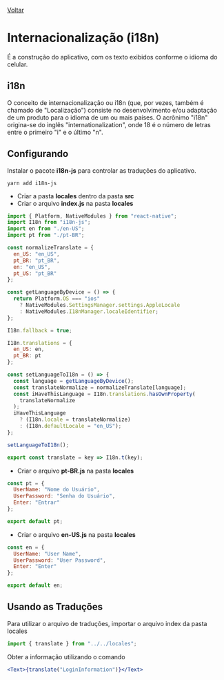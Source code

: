[Voltar](/Readme.md)

# Internacionalização (i18n)

É a construção do aplicativo, com os texto exibidos conforme o idioma do celular.

## i18n

O conceito de internacionalização ou i18n (que, por vezes, também é chamado de "Localização") consiste no desenvolvimento e/ou adaptação de um produto para o idioma de um ou mais países. O acrônimo "i18n" origina-se do inglês "internationalization", onde 18 é o número de letras entre o primeiro "i" e o último "n".

## Configurando

Instalar o pacote **i18n-js** para controlar as traduções do aplicativo.

```
yarn add i18n-js
```

- Criar a pasta **locales** dentro da pasta **src**
- Criar o arquivo **index.js** na pasta **locales**

```js
import { Platform, NativeModules } from "react-native";
import I18n from "i18n-js";
import en from "./en-US";
import pt from "./pt-BR";

const normalizeTranslate = {
  en_US: "en_US",
  pt_BR: "pt_BR",
  en: "en_US",
  pt_US: "pt_BR"
};

const getLanguageByDevice = () => {
  return Platform.OS === "ios"
    ? NativeModules.SettingsManager.settings.AppleLocale
    : NativeModules.I18nManager.localeIdentifier;
};

I18n.fallback = true;

I18n.translations = {
  en_US: en,
  pt_BR: pt
};

const setLanguageToI18n = () => {
  const language = getLanguageByDevice();
  const translateNormalize = normalizeTranslate[language];
  const iHaveThisLanguage = I18n.translations.hasOwnProperty(
    translateNormalize
  );
  iHaveThisLanguage
    ? (I18n.locale = translateNormalize)
    : (I18n.defaultLocale = "en_US");
};

setLanguageToI18n();

export const translate = key => I18n.t(key);
```

- Criar o arquivo **pt-BR.js** na pasta **locales**

```js
const pt = {
  UserName: "Nome do Usuário",
  UserPassword: "Senha do Usuário",
  Enter: "Entrar"
};

export default pt;
```

- Criar o arquivo **en-US.js** na pasta **locales**

```js
const en = {
  UserName: "User Name",
  UserPassword: "User Password",
  Enter: "Enter"
};

export default en;
```

## Usando as Traduções

Para utilizar o arquivo de traduções, importar o arquivo index da pasta locales

```js
import { translate } from "../../locales";
```

Obter a informação utilizando o comando

```jsx
<Text>{translate("LoginInformation")}</Text>
```
